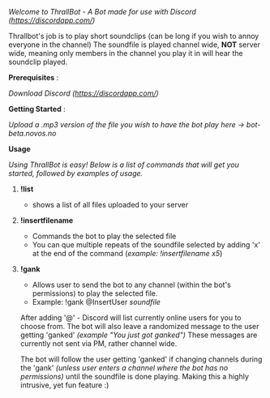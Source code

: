 *Welcome to ThrallBot - A Bot made for use with Discord (https://discordapp.com/)*

Thrallbot's job is to play short soundclips (can be long if you wish to annoy everyone in the channel)
The soundfile is played channel wide, **NOT** server wide, meaning only members in the channel you play it in will hear the soundclip played.

**Prerequisites** :

*Download Discord (https://discordapp.com/)*

**Getting Started** : 

 *Upload a .mp3 version of the file you wish to have the bot play here -> bot-beta.novos.no*

**Usage** 

*Using ThrallBot is easy! Below is a list of commands that will get you started, followed by examples of usage.*

1. **!list**
   
   * shows a list of all files uploaded to your server
     
1.  **!insertfilename**
     
    * Commands the bot to play the selected file
    * You can que multiple repeats of the soundfile selected by adding 'x' at the end of the command (*example: !insertfilename x5*)
    
1. **!gank**

    * Allows user to send the bot to any channel (within the bot's permissions) to play the selected file. 
    
    * Example: !gank @InsertUser *soundfile*
    
    After adding '@' - Discord will list currently online users for you to choose from. The bot will also leave a randomized message to     the user getting 'ganked' *(example "You just got ganked")* These messages are currently not sent via PM, rather channel wide.
    
    The bot will follow the user getting 'ganked' if changing channels during the 'gank' *(unless user enters a channel where the bot       has no permissions)* until the soundfile is done playing. Making this a highly intrusive, yet fun feature :) 
    
    
     
      
    
    
   

   
   
















